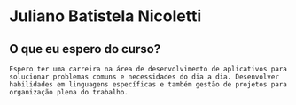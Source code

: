 # Juliano Batistela Nicoletti

## O que eu espero do curso?
    Espero ter uma carreira na área de desenvolvimento de aplicativos para solucionar problemas comuns e necessidades do dia a dia. Desenvolver habilidades em linguagens específicas e também gestão de projetos para organização plena do trabalho. 


